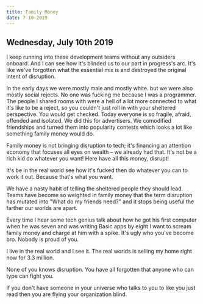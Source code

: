```yaml
---
title: Family Money
date: 7-10-2019
---
```

## Wednesday, July 10th 2019

I keep running into these development teams without any outsiders onboard. And I can see how it's blinded us to our part in progress's arc. It's like we've forgotten what the essential mix is and destroyed the original intent of disruption.

In the early days we were mostly male and mostly white. but we were also mostly social rejects. No one was fucking me because I was a programmer. The people I shared rooms with were a hell of a lot more connected to what it's like to be a reject, so you couldn't just roll in with your sheltered perspective. You would get checked. Today everyone is so fragile, afraid, offended and isolated. We did this for advertisers. We comodified friendships and turned them into popularity contests which looks a lot like something family money would do.

Family money is not bringing disruption to tech; it's financing an attention economy that focuses all eyes on wealth – we already had that. It's not be a rich kid do whatever you want! Here have all this money, disrupt!

It's be in the real world see how it's fucked then do whatever you can to work it out. Because that's what you want.

We have a nasty habit of telling the sheltered people they should lead. Teams have become so weighted in family money that the term disruption has mutated into "What do my friends need?" and it stops being useful the farther our worlds are apart.

Every time I hear some tech genius talk about how he got his first computer when he was seven and was writing Basic apps by eight I want to scream family money and charge at him with a spike. It's ugly who you've become bro. Nobody is proud of you.

I live in the real world and I see it. The real worlds is selling my home right now for 3.3 million.

None of you knows disruption. You have all forgotten that anyone who can type can fight you.

If you don't have someone in your universe who talks to you to like you just read then you are flying your organization blind.
